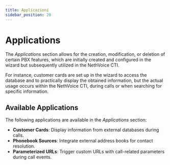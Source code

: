 ```yaml
---
title: Applicazioni
sidebar_position: 20
---
```


# Applications

The *Applications* section allows for the creation, modification, or deletion of certain PBX features, which are initially created and configured in the wizard but subsequently utilized in the NethVoice CTI.

For instance, customer cards are set up in the wizard to access the database and to practically display the obtained information, but the actual usage occurs within the NethVoice CTI, during calls or when searching for specific information.

## Available Applications

The following applications are available in the *Applications* section:

- **Customer Cards**: Display information from external databases during calls.
- **Phonebook Sources**: Integrate external address books for contact resolution.
- **Parameterized URLs**: Trigger custom URLs with call-related parameters during call events.
